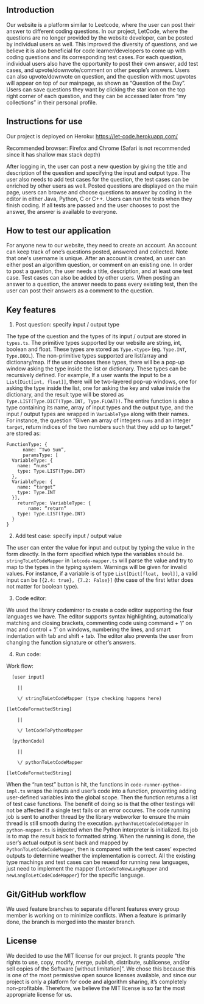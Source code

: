 ## Introduction 
Our website is a platform similar to Leetcode, where the user can post their answer to different coding questions. In our project, LetCode, where the questions are no longer provided by the website developer, can be posted by individual users as well. This improved the diversity of questions, and we believe it is also beneficial for code learner/developers to come up with coding questions and its corresponding test cases. For each question, individual users also have the opportunity to post their own answer, add test cases, and upvote/downvote/comment on other people’s answers. Users can also upvote/downvote on question, and the question with most upvotes will appear on top of our mainpage, as shown as “Question of the Day”. Users can save questions they want by clicking the star icon on the top right corner of each question, and they can be accessed later from “my collections” in their personal profile. 


## Instructions for use
Our project is deployed on Heroku:  https://let-code.herokuapp.com/

Recommended browser: Firefox and Chrome (Safari is not recommended since it has shallow max stack depth)

After logging in, the user can post a new question by giving the title and description of the question and specifying the input and output type. The user also needs to add test cases for the question, the test cases can be enriched by other users as well. Posted questions are displayed on the main page, users can browse and choose questions to answer by coding in the editor in either Java, Python, C or C++. Users can run the tests when they finish coding. If all tests are passed and the user chooses to post the answer, the answer is available to everyone.


## How to test our application
For anyone new to our website, they need to create an account. An account can keep track of one’s questions posted, answered and collected. Note that one's username is unique. After an account is created, an user can either post an algorithm question, or comment on an existing one. In order to post a question, the user needs a title, description, and at least one test case. Test cases can also be added by other users. When posting an answer to a question, the answer needs to pass every existing test, then the user can post their answers as a comment to the question. 


## Key features
1. Post question: specify input / output type

The type of the question and the types of its input / output are stored in `types.ts`. The primitive types supported by our website are string, int, boolean and float. These types are stored as `Type.<type>` (eg. `Type.INT`, `Type.BOOL`). The non-primitive types supported are list/array and dictionary/map. If the user chooses these types, there will be a pop-up window asking the type inside the list or dictionary. These types can be recursively defined. For example, If a user wants the input to be a `List[Dict[int, float]]`, there will be two-layered pop-up windows, one for asking the type inside the list, one for asking the key and value inside the dictionary, and the result type will be stored as `Type.LIST(Type.DICT(Type.INT, Type.FLOAT))`. 
The entire function is also a type containing its name, array of input types and the output type, and the input / output types are wrapped in `VariableType` along with their names. For instance, the question “Given an array of integers `nums` and an integer `target`, return indices of the two numbers such that they add up to target.” are stored as:
  ```
  FunctionType: {
	    name: “Two Sum”,
	    paramsType: [
    VariableType: {
      name: “nums”
      type: Type.LIST(Type.INT)
    }, 
    VariableType: {
      name: “target”
      type: Type.INT
    }],
	  returnType: VariableType: {
		  name: “return“ 
      type: Type.LIST(Type.INT)
    }
  }
  ```

2. Add test case: specify input / output value

The user can enter the value for input and output by typing the value in the form directly. In the form specified which type the variables should be. `stringToLetCodeMapper` in `letcode-mapper.ts` will parse the value and try to map to the types in the typing system. Warnings will be given for invalid values. For instance, if a variable is of type `List[Dict[float, bool]]`, a valid input can be `[{2.4: true}, {7.2: False}]` (the case of the first letter does not matter for boolean type).

3. Code editor:

We used the library codemirror to create a code editor supporting the four languages we have. The editor supports syntax highlighting, automatically matching and closing brackets, commenting code using command + ‘/’ on mac and control + ‘/’ on windows, numbering the lines, and smart indentation with tab and shift + tab. The editor also prevents the user from changing the function signature or other’s answers.

4. Run code:
  
Work flow: 

	  [user input] 

		||
		
		\/ stringToLetCodeMapper (type checking happens here) 
		
	[letCodeFormattedString]
	
		||
		
		\/ letCodeToPythonMapper
		
	  [pythonCode]
	
		||
		
		\/ pythonToLetCodeMapper
		
	[letCodeFormattedString]

When the “run test” button is hit, the functions in `code-runner-python-impl.ts` wraps the inputs and user’s code into a function, preventing adding user-defined variables into the global scope. Then the function returns a list of test case functions. The benefit of doing so is that the other testings will not be affected if a single test fails or an error occures. The code running job is sent to another thread by the library webworker to ensure the main thread is still smooth during the execution. `pythonToLetCodeCodeMapper` in `python-mapper.ts` is injected when the Python interpreter is initialized. Its job is to map the result back to formatted string. When the running is done, the user’s actual output is sent back and mapped by `PythonToLetCodeCodeMapper`, then is compared with the test cases’ expected outputs to determine weather the implementation is correct. All the existing type machings and test cases can be reuesd for running new languages, just need to implement the mapper (`letCodeToNewLangMapper` and `newLangToLetCodeCodeMapper`) for the specific language.


## Git/GitHub workflow
We used feature branches to separate different features every group member is working on to minimize conflicts. When a feature is primarily done, the branch is merged into the master branch.


## License
We decided to use the MIT license for our project. It grants people “the rights to use, copy, modify, merge, publish, distribute, sublicense, and/or sell copies of the Software [without limitation]”. We chose this because this is one of the most permissive open source licenses available, and since our project is only a platform for code and algorithm sharing, it’s completely non-profitable. Therefore, we believe the MIT license is so far the most appropriate license for us. 
